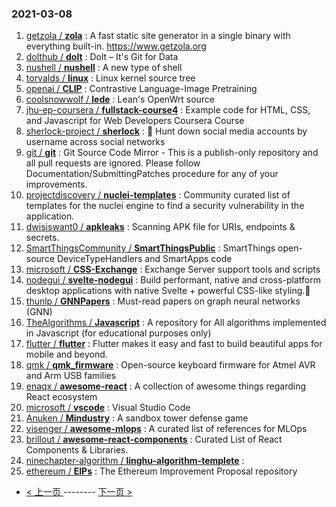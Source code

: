 ### 2021-03-08 
1. [
        getzola /
**zola**](https://github.com/getzola/zola) : A fast static site generator in a single binary with everything built-in. https://www.getzola.org
1. [
        dolthub /
**dolt**](https://github.com/dolthub/dolt) : Dolt – It's Git for Data
1. [
        nushell /
**nushell**](https://github.com/nushell/nushell) : A new type of shell
1. [
        torvalds /
**linux**](https://github.com/torvalds/linux) : Linux kernel source tree
1. [
        openai /
**CLIP**](https://github.com/openai/CLIP) : Contrastive Language-Image Pretraining
1. [
        coolsnowwolf /
**lede**](https://github.com/coolsnowwolf/lede) : Lean's OpenWrt source
1. [
        jhu-ep-coursera /
**fullstack-course4**](https://github.com/jhu-ep-coursera/fullstack-course4) : Example code for HTML, CSS, and Javascript for Web Developers Coursera Course
1. [
        sherlock-project /
**sherlock**](https://github.com/sherlock-project/sherlock) : 🔎 Hunt down social media accounts by username across social networks
1. [
        git /
**git**](https://github.com/git/git) : Git Source Code Mirror - This is a publish-only repository and all pull requests are ignored. Please follow Documentation/SubmittingPatches procedure for any of your improvements.
1. [
        projectdiscovery /
**nuclei-templates**](https://github.com/projectdiscovery/nuclei-templates) : Community curated list of templates for the nuclei engine to find a security vulnerability in the application.
1. [
        dwisiswant0 /
**apkleaks**](https://github.com/dwisiswant0/apkleaks) : Scanning APK file for URIs, endpoints & secrets.
1. [
        SmartThingsCommunity /
**SmartThingsPublic**](https://github.com/SmartThingsCommunity/SmartThingsPublic) : SmartThings open-source DeviceTypeHandlers and SmartApps code
1. [
        microsoft /
**CSS-Exchange**](https://github.com/microsoft/CSS-Exchange) : Exchange Server support tools and scripts
1. [
        nodegui /
**svelte-nodegui**](https://github.com/nodegui/svelte-nodegui) : Build performant, native and cross-platform desktop applications with native Svelte + powerful CSS-like styling.🚀
1. [
        thunlp /
**GNNPapers**](https://github.com/thunlp/GNNPapers) : Must-read papers on graph neural networks (GNN)
1. [
        TheAlgorithms /
**Javascript**](https://github.com/TheAlgorithms/Javascript) : A repository for All algorithms implemented in Javascript (for educational purposes only)
1. [
        flutter /
**flutter**](https://github.com/flutter/flutter) : Flutter makes it easy and fast to build beautiful apps for mobile and beyond.
1. [
        qmk /
**qmk_firmware**](https://github.com/qmk/qmk_firmware) : Open-source keyboard firmware for Atmel AVR and Arm USB families
1. [
        enaqx /
**awesome-react**](https://github.com/enaqx/awesome-react) : A collection of awesome things regarding React ecosystem
1. [
        microsoft /
**vscode**](https://github.com/microsoft/vscode) : Visual Studio Code
1. [
        Anuken /
**Mindustry**](https://github.com/Anuken/Mindustry) : A sandbox tower defense game
1. [
        visenger /
**awesome-mlops**](https://github.com/visenger/awesome-mlops) : A curated list of references for MLOps
1. [
        brillout /
**awesome-react-components**](https://github.com/brillout/awesome-react-components) : Curated List of React Components & Libraries.
1. [
        ninechapter-algorithm /
**linghu-algorithm-templete**](https://github.com/ninechapter-algorithm/linghu-algorithm-templete) : 
1. [
        ethereum /
**EIPs**](https://github.com/ethereum/EIPs) : The Ethereum Improvement Proposal repository 

- [ < 上一页 ](https://github.com/able8/github-trending-daily-record/blob/master/2021-03-07.md) -------- [ 下一页 > ](https://github.com/able8/github-trending-daily-record/blob/master/2021-03-09.md)